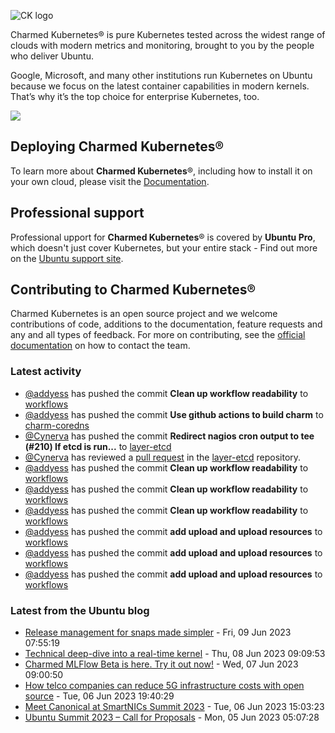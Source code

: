 ![CK logo](https://assets.ubuntu.com/v1/451d4cf4-Charmed+Kubernetes_RGB_onWhite_2022.svg)

Charmed Kubernetes® is pure Kubernetes tested across the widest range of clouds with modern metrics and monitoring, brought to you by the people who deliver Ubuntu.

Google, Microsoft, and many other institutions run Kubernetes on Ubuntu because we focus on the latest container capabilities in modern kernels. That’s why it’s the top choice for enterprise Kubernetes, too.

![](https://assets.ubuntu.com/v1/843c77b6-juju-at-a-glace.svg)

## Deploying Charmed Kubernetes®

To learn more about **Charmed Kubernetes**®, including how to install it on your own cloud, please visit the [Documentation][docs].

## Professional support

Professional upport for **Charmed Kubernetes**® is covered by **Ubuntu Pro**, which doesn't just cover Kubernetes, but your entire stack - Find out more on the [Ubuntu support site](https://ubuntu.com/support).

## Contributing to Charmed Kubernetes®

Charmed Kubernetes is an open source project and we welcome contributions of code, additions to the documentation, feature requests and any and all types of feedback. For more on contributing, see the [official documentation][get-in-touch] on how to contact the team.

<!-- LINKS -->
[docs]: https://ubuntu.com/kubernetes/docs
[get-in-touch]: https://ubuntu.com/kubernetes/docs/get-in-touch

### Latest activity

<!-- activity starts -->
 - [@addyess](https://github.com/addyess) has pushed the commit **Clean up workflow readability** to [workflows](https://github.com/charmed-kubernetes/workflows)
 - [@addyess](https://github.com/addyess) has pushed the commit **Use github actions to build charm** to [charm-coredns](https://github.com/charmed-kubernetes/charm-coredns)
 - [@Cynerva](https://github.com/Cynerva) has pushed the commit **Redirect nagios cron output to tee (#210)  If etcd is run...** to [layer-etcd](https://github.com/charmed-kubernetes/layer-etcd)
 - [@Cynerva](https://github.com/Cynerva) has reviewed a [pull request](https://github.com/charmed-kubernetes/layer-etcd/pull/210) in the [layer-etcd](https://github.com/charmed-kubernetes/layer-etcd) repository.
 - [@addyess](https://github.com/addyess) has pushed the commit **Clean up workflow readability** to [workflows](https://github.com/charmed-kubernetes/workflows)
 - [@addyess](https://github.com/addyess) has pushed the commit **Clean up workflow readability** to [workflows](https://github.com/charmed-kubernetes/workflows)
 - [@addyess](https://github.com/addyess) has pushed the commit **Clean up workflow readability** to [workflows](https://github.com/charmed-kubernetes/workflows)
 - [@addyess](https://github.com/addyess) has pushed the commit **add upload and upload resources** to [workflows](https://github.com/charmed-kubernetes/workflows)
 - [@addyess](https://github.com/addyess) has pushed the commit **add upload and upload resources** to [workflows](https://github.com/charmed-kubernetes/workflows)
 - [@addyess](https://github.com/addyess) has pushed the commit **add upload and upload resources** to [workflows](https://github.com/charmed-kubernetes/workflows)
<!-- activity ends -->

<!-- roadmap starts -->

<!-- roadmap ends -->

### Latest from the Ubuntu blog

<!-- blog starts -->
* [Release management for snaps made simpler](https://ubuntu.com//blog/release-management-for-snaps-made-simpler) - Fri, 09 Jun 2023 07:55:19 
* [Technical deep-dive into a real-time kernel](https://ubuntu.com//blog/real-time-kernel-technical) - Thu, 08 Jun 2023 09:09:53 
* [Charmed MLFlow Beta is here. Try it out now!](https://ubuntu.com//blog/charmed-mlflow-beta) - Wed, 07 Jun 2023 09:00:50 
* [How telco companies can reduce 5G infrastructure costs with open source](https://ubuntu.com//blog/how-telco-companies-can-reduce-5g-infrastructure-costs-with-open-source) - Tue, 06 Jun 2023 19:40:29 
* [Meet Canonical at SmartNICs Summit 2023](https://ubuntu.com//blog/join-canonical-at-smartnics-summit-2023) - Tue, 06 Jun 2023 15:03:23 
* [Ubuntu Summit 2023 &#8211; Call for Proposals](https://ubuntu.com//blog/ubuntu-summit-2023-call-for-proposals) - Mon, 05 Jun 2023 05:07:28 
<!-- blog ends -->
